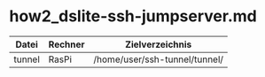 # how2_dslite-ssh-jumpserver.md

|Datei|Rechner|Zielverzeichnis|
|-|-|-|
|tunnel|RasPi|/home/user/ssh-tunnel/tunnel/|
